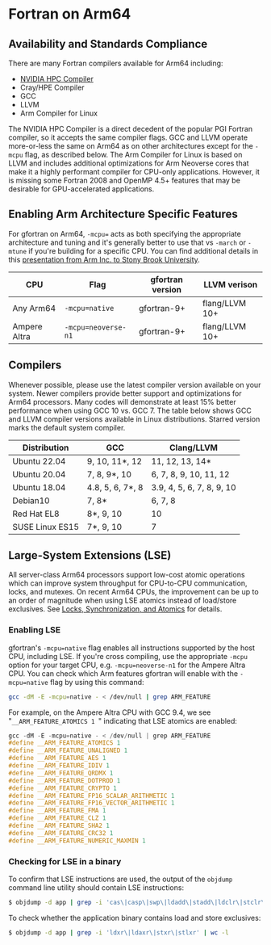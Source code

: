 # Fortran on Arm64

## Availability and Standards Compliance
There are many Fortran compilers available for Arm64 including:
 * [NVIDIA HPC Compiler](https://docs.nvidia.com/hpc-sdk/compilers/hpc-compilers-user-guide/index.html)
 * Cray/HPE Compiler
 * GCC
 * LLVM
 * Arm Compiler for Linux

The NVIDIA HPC Compiler is a direct decedent of the popular PGI Fortran compiler, so it accepts the same compiler flags.  GCC and LLVM operate more-or-less the same on Arm64 as on other architectures except for the `-mcpu` flag, as described below.  The Arm Compiler for Linux is based on LLVM and includes additional optimizations for Arm Neoverse cores that make it a highly performant compiler for CPU-only applications.  However, it is missing some Fortran 2008 and OpenMP 4.5+ features that may be desirable for GPU-accelerated applications.  


## Enabling Arm Architecture Specific Features
For gfortran on Arm64, `-mcpu=` acts as both specifying the appropriate architecture and tuning and it's generally better to use that vs `-march` or `-mtune` if you're building for a specific CPU.  You can find additional details in this [presentation from Arm Inc. to Stony Brook University](https://www.stonybrook.edu/commcms/ookami/_pdf/Linford_OokamiUGM_2022.pdf).

CPU       | Flag    | gfortran version      | LLVM verison
----------|---------|-------------------|-------------
Any Arm64 | `-mcpu=native` | gfortran-9+ | flang/LLVM 10+
Ampere Altra | `-mcpu=neoverse-n1` | gfortran-9+ | flang/LLVM 10+


## Compilers
Whenever possible, please use the latest compiler version available on your system. Newer compilers provide better support and optimizations for Arm64 processors. Many codes will demonstrate at least 15% better performance when using GCC 10 vs. GCC 7.  The table below shows GCC and LLVM compiler versions available in Linux distributions. Starred version marks the default system compiler.

Distribution    | GCC                  | Clang/LLVM
----------------|----------------------|-------------
Ubuntu 22.04    | 9, 10, 11*, 12       | 11, 12, 13, 14*
Ubuntu 20.04    | 7, 8, 9*, 10         | 6, 7, 8, 9, 10, 11, 12
Ubuntu 18.04    | 4.8, 5, 6, 7*, 8     | 3.9, 4, 5, 6, 7, 8, 9, 10
Debian10        | 7, 8*                | 6, 7, 8
Red Hat EL8     | 8*, 9, 10            | 10
SUSE Linux ES15 | 7*, 9, 10            | 7


## Large-System Extensions (LSE)
All server-class Arm64 processors support low-cost atomic operations which can improve system throughput for CPU-to-CPU communication, locks, and mutexes. On recent Arm64 CPUs, the improvement can be up to an order of magnitude when using LSE atomics instead of load/store exclusives.  See [Locks, Synchronization, and Atomics](../optimization/atomics.md) for details.


### Enabling LSE
gfortran's `-mcpu=native` flag enables all instructions supported by the host CPU, including LSE.  If you're cross compiling, use the appropriate `-mcpu` option for your target CPU, e.g. `-mcpu=neoverse-n1` for the Ampere Altra CPU. You can check which Arm features gfortran will enable with the `-mcpu=native` flag by using this command:
```bash
gcc -dM -E -mcpu=native - < /dev/null | grep ARM_FEATURE
```
For example, on the Ampere Altra CPU with GCC 9.4, we see "`__ARM_FEATURE_ATOMICS 1
`" indicating that LSE atomics are enabled:
```c
gcc -dM -E -mcpu=native - < /dev/null | grep ARM_FEATURE
#define __ARM_FEATURE_ATOMICS 1
#define __ARM_FEATURE_UNALIGNED 1
#define __ARM_FEATURE_AES 1
#define __ARM_FEATURE_IDIV 1
#define __ARM_FEATURE_QRDMX 1
#define __ARM_FEATURE_DOTPROD 1
#define __ARM_FEATURE_CRYPTO 1
#define __ARM_FEATURE_FP16_SCALAR_ARITHMETIC 1
#define __ARM_FEATURE_FP16_VECTOR_ARITHMETIC 1
#define __ARM_FEATURE_FMA 1
#define __ARM_FEATURE_CLZ 1
#define __ARM_FEATURE_SHA2 1
#define __ARM_FEATURE_CRC32 1
#define __ARM_FEATURE_NUMERIC_MAXMIN 1
```

### Checking for LSE in a binary
To confirm that LSE instructions are used, the output of the `objdump` command line utility should contain LSE instructions:
```bash
$ objdump -d app | grep -i 'cas\|casp\|swp\|ldadd\|stadd\|ldclr\|stclr\|ldeor\|steor\|ldset\|stset\|ldsmax\|stsmax\|ldsmin\|stsmin\|ldumax\|stumax\|ldumin\|stumin' | wc -l
```
To check whether the application binary contains load and store exclusives:
```bash
$ objdump -d app | grep -i 'ldxr\|ldaxr\|stxr\|stlxr' | wc -l
```
